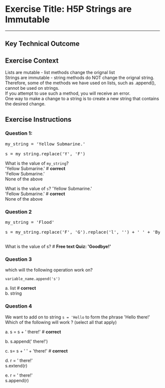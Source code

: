# Exercise Title: H5P Strings are Immutable
---
## Key Technical Outcome

## Exercise Context
Lists are mutable - list methods change the orignal list<br>
Strings are immutable - string methods do NOT change the orignal string.<br>
Therefore, some of the methods we have used on lists, such as .append(), cannot be used on strings. <br>
If you attempt to use such a method, you will receive an error. <br>
One way to make a change to a string is to create a new string that contains the desired change.<br>


## Exercise Instructions

### Question 1:
<pre>
my_string = 'Yellow Submarine.'<br>
s = my_string.replace('Y', 'F')
</pre>

What is the value of <code>my_string</code>?<br>
'Yellow Submarine.' # <b> correct </b> <br>
'Fellow Submarine.' <br>
None of the above <br>

What is the value of <code>s</code>?
'Yellow Submarine.' <br>
'Fellow Submarine.' # <b> correct </b> <br>
None of the above <br>

### Question 2
<pre>
my_string = 'Flood'<br>
s = my_string.replace('F', 'G').replace('l', '') + ' ' + 'Bye!'<br>
</pre>
What is the value of s? # <b> Free text Quiz: 'Goodbye!' </b>
 
### Question 3
which will the following operation work on? <br>

<code>variable_name.append('s') </code>

a. list #<b> correct </b> <br>
b. string

### Question 4
We want to add on to string <code>s = 'Hello</code> to form the phrase 'Hello there!'<br>
Which of the following will work ? (select all that apply)

a. s = s + ' there!'  # <b> correct </b><br> 

b. s.append(' there!') <br>

c. s= s + ' ' + 'there!' # <b> correct </b> <br>

d. r = ' there!' <br>
  s.extend(r) <br>

e. r = ' there!' <br>
  s.append(r)
